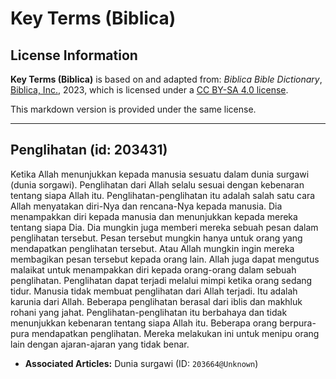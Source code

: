 # Key Terms (Biblica)

## License Information

**Key Terms (Biblica)** is based on and adapted from: _Biblica Bible Dictionary_, [Biblica, Inc.](https://www.biblica.com/), 2023, which is licensed under a [CC BY-SA 4.0 license](https://creativecommons.org/licenses/by-sa/4.0/legalcode.en).

This markdown version is provided under the same license.



--------------------------------

## Penglihatan (id: 203431)

Ketika Allah menunjukkan kepada manusia sesuatu dalam dunia surgawi (dunia sorgawi). Penglihatan dari Allah selalu sesuai dengan kebenaran tentang siapa Allah itu. Penglihatan\-penglihatan itu adalah salah satu cara Allah menyatakan diri\-Nya dan rencana\-Nya kepada manusia. Dia menampakkan diri kepada manusia dan menunjukkan kepada mereka tentang siapa Dia. Dia mungkin juga memberi mereka sebuah pesan dalam penglihatan tersebut. Pesan tersebut mungkin hanya untuk orang yang mendapatkan penglihatan tersebut. Atau Allah mungkin ingin mereka membagikan pesan tersebut kepada orang lain. Allah juga dapat mengutus malaikat untuk menampakkan diri kepada orang\-orang dalam sebuah penglihatan. Penglihatan dapat terjadi melalui mimpi ketika orang sedang tidur. Manusia tidak membuat penglihatan dari Allah terjadi. Itu adalah karunia dari Allah. Beberapa penglihatan berasal dari iblis dan makhluk rohani yang jahat. Penglihatan\-penglihatan itu berbahaya dan tidak menunjukkan kebenaran tentang siapa Allah itu. Beberapa orang berpura\-pura mendapatkan penglihatan. Mereka melakukan ini untuk menipu orang lain dengan ajaran\-ajaran yang tidak benar.

* **Associated Articles:** Dunia surgawi (ID: `203664@Unknown`)

